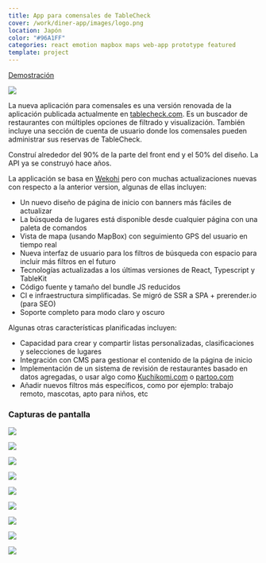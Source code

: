 ```yaml
---
title: App para comensales de TableCheck
cover: /work/diner-app/images/logo.png
location: Japón
color: "#96A1FF"
categories: react emotion mapbox maps web-app prototype featured
template: project
---
```


<p class="align-center">
<a class="btn external" role="button" href="https://diner-app-spa-staging.tablecheck.com/" target="_blank">Demostración</a>
</p>

![](/work/diner-app/images/1.png)

La nueva aplicación para comensales es una versión renovada de la aplicación publicada actualmente en [tablecheck.com](https://tablecheck.com). Es un buscador de restaurantes con múltiples opciones de filtrado y visualización. También incluye una sección de cuenta de usuario donde los comensales pueden administrar sus reservas de TableCheck.

Construí alrededor del 90% de la parte del front end y el 50% del diseño. La API ya se construyó hace años.

La applicación se basa en <a href="/wekohi">Wekohi</a> pero con muchas actualizaciones nuevas con respecto a la anterior version, algunas de ellas incluyen:

- Un nuevo diseño de página de inicio con banners más fáciles de actualizar
- La búsqueda de lugares está disponible desde cualquier página con una paleta de comandos
- Vista de mapa (usando MapBox) con seguimiento GPS del usuario en tiempo real
- Nueva interfaz de usuario para los filtros de búsqueda con espacio para incluir más filtros en el futuro
- Tecnologías actualizadas a los últimas versiones de React, Typescript y TableKit
- Código fuente y tamaño del bundle JS reducidos
- CI e infraestructura simplificadas. Se migró de SSR a SPA + prerender.io (para SEO)
- Soporte completo para modo claro y oscuro

Algunas otras características planificadas incluyen:

- Capacidad para crear y compartir listas personalizadas, clasificaciones y selecciones de lugares
- Integración con CMS para gestionar el contenido de la página de inicio
- Implementación de un sistema de revisión de restaurantes basado en datos agregadas, o usar algo como [Kuchikomi.com](http://kuchikomi.com) o [partoo.com](https://partoo.com)
- Añadir nuevos filtros más específicos, como por ejemplo: trabajo remoto, mascotas, apto para niños, etc

### Capturas de pantalla

![](/work/diner-app/images/2.jpg)

![](/work/diner-app/images/3.jpg)

![](/work/diner-app/images/4.jpg)

![](/work/diner-app/images/5.jpg)

![](/work/diner-app/images/6.jpg)

![](/work/diner-app/images/7.jpg)

![](/work/diner-app/images/8.jpg)

![](/work/diner-app/images/9.jpg)

![](/work/diner-app/images/10.jpg)